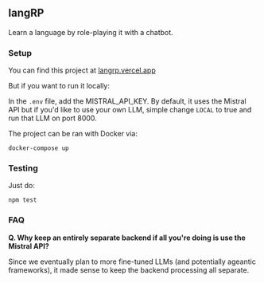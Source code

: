 ## langRP

Learn a language by role-playing it with a chatbot.

### Setup
You can find this project at [langrp.vercel.app]()

But if you want to run it locally:

In the `.env` file, add the MISTRAL_API_KEY. By default, it uses the Mistral API but if you'd like to use your own LLM, simple change `LOCAL` to true and run that LLM on port 8000.

The project can be ran with Docker via:
```
docker-compose up
```

### Testing
Just do:
```
npm test
```

### FAQ
**Q. Why keep an entirely separate backend if all you're doing is use the Mistral API?**

Since we eventually plan to more fine-tuned LLMs (and potentially ageantic frameworks), it made sense to keep the backend processing all separate.
